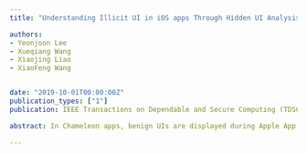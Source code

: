 ```yaml
---
title: "Understanding Illicit UI in iOS apps Through Hidden UI Analysis"

authors:
- Yeonjoon Lee
- Xueqiang Wang
- Xiaojing Liao
- XiaoFeng Wang


date: "2019-10-01T00:00:00Z"
publication_types: ["1"]
publication: IEEE Transactions on Dependable and Secure Computing (TDSC)

abstract: In Chameleon apps, benign UIs are displayed during Apple App vetting while their hidden potentially-harmful illicit UIs (PHI-UI) are revealed once they reached App Store. In this paper, we report the first systematic study on iOS Chameleon apps, which sheds light on a largely overlooked threat that the illicit activities are launched solely based on UI. Our research employed CHAMELEON-HUNTER, a new static analysis approach that determines the suspiciousness of a PHI-UI leveraging the semantic features generated from iOS app UI and metadata. The approach is based on the observation that PHI-UI not only is structurally hidden but also has notable semantic inconsistency with the benign UI. Our evaluation shows that CHAMELEON-HUNTER is highly effective, achieving 92.6% precision and 94.7% recall. From 28K Apple App Store apps, we found 142 new Chameleon apps, which were confirmed and promptly removed by Apple. Our work reveals that Chameleon apps can easily bypass the App store vetting and conduct a set of suspicious activities including collecting users private information, swindling money with fake monetary services, and leading the user to a pirated app store.

---
```

